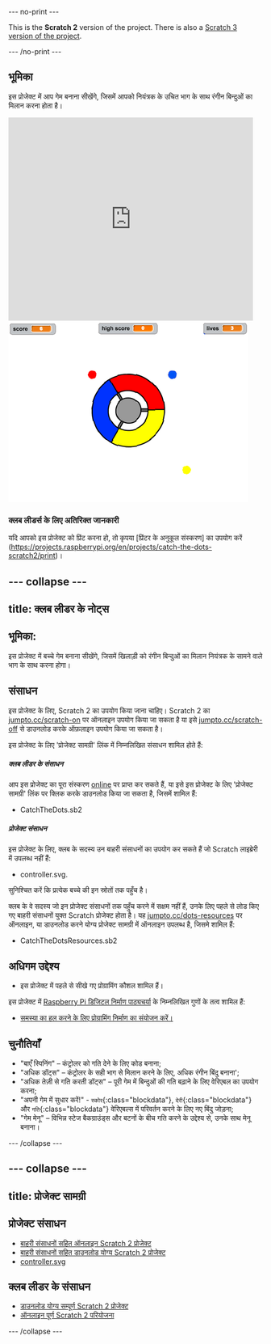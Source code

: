 --- no-print ---

This is the **Scratch 2** version of the project. There is also a [Scratch 3 version of the project](https://projects.raspberrypi.org/hi-IN/projects/catch-the-dots).

--- /no-print ---

## भूमिका

इस प्रोजेक्ट में आप गेम बनाना सीखेंगे, जिसमें आपको नियंत्रक के उचित भाग के साथ रंगीन बिन्दुओं का मिलान करना होता है।

<div class="scratch-preview">
  <iframe allowtransparency="true" width="485" height="402" src="https://scratch.mit.edu/projects/embed/44942820/?autostart=false" frameborder="0"></iframe>
  <img src="images/dots-final.png">
</div>

### क्लब लीडर्स के लिए अतिरिक्त जानकारी

यदि आपको इस प्रोजेक्ट को प्रिंट करना हो, तो कृपया [प्रिंटर के अनुकूल संस्करण] का उपयोग करें (https://projects.raspberrypi.org/en/projects/catch-the-dots-scratch2/print)।


--- collapse ---
---
title: क्लब लीडर के नोट्स
---


## भूमिका:
इस प्रोजेक्ट में बच्चे गेम बनाना सीखेंगे, जिसमें खिलाड़ी को रंगीन बिन्दुओं का मिलान नियंत्रक के सामने वाले भाग के साथ करना होगा।

## संसाधन
इस प्रोजेक्ट के लिए, Scratch 2 का उपयोग किया जाना चाहिए। Scratch 2 का [jumpto.cc/scratch-on](http://jumpto.cc/scratch-on) पर ऑनलाइन उपयोग किया जा सकता है या इसे [jumpto.cc/scratch-off](http://j"/scratch-off) से डाउनलोड करके ऑफ़लाइन उपयोग किया जा सकता है।

इस प्रोजेक्ट के लिए 'प्रोजेक्ट सामग्री' लिंक में निम्नलिखित संसाधन शामिल होते हैं:

##### क्लब लीडर के संसाधन

आप इस प्रोजेक्ट का पूरा संस्करण <a href="http://scratch.mit.edu/projects/44942820/#editor">online</a> पर प्राप्त कर सकते हैं, या इसे इस प्रोजेक्ट के लिए 'प्रोजेक्ट सामग्री' लिंक पर क्लिक करके डाउनलोड किया जा सकता है, जिसमें शामिल हैं:

+ CatchTheDots.sb2

##### प्रोजेक्ट संसाधन

इस प्रोजेक्ट के लिए, क्लब के सदस्य उन बाहरी संसाधनों का उपयोग कर सकते हैं जो Scratch लाइब्रेरी में उपलब्ध नहीं हैं:

+ controller.svg.

सुनिश्चित करें कि प्रत्येक बच्चे की इन स्रोतों तक पहुँच है।

क्लब के वे सदस्य जो इन प्रोजेक्ट संसाधनों तक पहुँच करने में सक्षम नहीं हैं, उनके लिए पहले से लोड किए गए बाहरी संसाधनों युक्त Scratch प्रोजेक्ट होता है। यह [jumpto.cc/dots-resources](http://jumpto.cc/dots-resources) पर ऑनलाइन, या डाउनलोड करने योग्य प्रोजेक्ट सामग्री में ऑनलाइन उपलब्ध है, जिसमे शामिल हैं:

+ CatchTheDotsResources.sb2 

## अधिगम उद्देश्य
+ इस प्रोजेक्ट में पहले से सीखे गए प्रोग्रामिंग कौशल शामिल हैं।

इस प्रोजेक्ट में [Raspberry Pi डिजिटल निर्माण पाठ्यचर्या](http://rpf.io/curriculum) के निम्नलिखित गुणों के तत्व शामिल हैं:

+ [समस्या का हल करने के लिए प्रोग्रामिंग निर्माण का संयोजन करें।](https://www.raspberrypi.org/curriculum/programming/builder)

## चुनौतियाँ
+ "बाएँ स्पिनिंग" – कंट्रोलर को गति देने के लिए कोड बनाना;
+ "अधिक डॉट्स" – कंट्रोलर के सही भाग से मिलान करने के लिए, अधिक रंगीन बिंदु बनाना';
+ "अधिक तेज़ी से गति करती डॉट्स" – पूरी गेम में बिन्दुओं की गति बढ़ाने के लिए वेरिएबल का उपयोग करना;
+ "अपनी गेम में सुधार करें!" - `स्कोर`{:class="blockdata"}, `देरी`{:class="blockdata"} और `गति`{:class="blockdata"} वेरिएबल्स में परिवर्तन करने के लिए नए बिंदु जोड़ना;
+ "गेम मेनू" – विभिन्न स्टेज बैकग्राउंड्स और बटनों के बीच गति करने के उद्देश्य से, उनके साथ मेनू बनाना।

--- /collapse ---


--- collapse ---
---
title: प्रोजेक्ट सामग्री
---
## प्रोजेक्ट संसाधन
* [बाहरी संसाधनों सहित ऑनलाइन Scratch 2 प्रोजेक्ट](http://jumpto.cc/dots-resources)
* [बाहरी संसाधनों सहित डाउनलोड योग्य Scratch 2 प्रोजेक्ट](resources/CatchTheDotsResources.sb2)
* [controller.svg](resources/controller.svg)

## क्लब लीडर के संसाधन
* [डाउनलोड योग्य सम्पूर्ण Scratch 2 प्रोजेक्ट](resources/CatchTheDots.sb2)
* [ऑनलाइन पूर्ण Scratch 2 परियोजना](http://scratch.mit.edu/projects/44942820/#editor)

--- /collapse ---